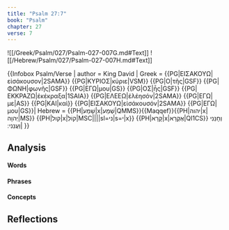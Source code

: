 ```yaml
---
title: "Psalm 27:7"
book: "Psalm"
chapter: 27
verse: 7
---
```

![[/Greek/Psalm/027/Psalm-027-007G.md#Text]]
![[/Hebrew/Psalm/027/Psalm-027-007H.md#Text]]

{{Infobox Psalm/Verse |
  author = King David |
  Greek = {{PG|ΕΙΣΑΚΟΥΩ|εἰσάκουσον|2SAMA}} {{PG|ΚΥΡΙΟΣ|κύριε|VSM}} {{PG|Ο|τῆς|GSF}} {{PG|ΦΩΝΗ|φωνῆς|GSF}} {{PG|ΕΓΩ|μου|GS}} {{PG|ΟΣ|ἧς|GSF}} {{PG|ΕΚΚΡΑΖΩ|ἐκέκραξα|1SAIA}} {{PG|ΕΛΕΕΩ|ἐλέησόν|2SAMA}} {{PG|ΕΓΩ|με|AS}} {{PG|ΚΑΙ|καὶ}} {{PG|ΕΙΣΑΚΟΥΩ|εἰσάκουσόν|2SAMA}} {{PG|ΕΓΩ|μου|GS}}|
  Hebrew = {{PH|שָׁמַע|x|שְׁמַע|QMMS}}{{Maqqef}}{{PH|יהוה|x|יְהוָה|MS}} {{PH|קול|x|קוֹלִ|MSC||||sl=ני|s=י|x}} {{PH|קָרָא|x|אֶקְרָא|QI1CS}}
וְחָנֵּנִי
וַעֲנֵנִי
׃|
}}

## Analysis

#### Words

#### Phrases

#### Concepts

## Reflections
